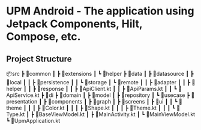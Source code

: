 # UPM Android - The application using Jetpack Components, Hilt, Compose, etc.

## Project Structure

📦src
 ┣ 📂common
 ┃ ┣ 📂extensions
 ┃ ┗ 📂helper
 ┣ 📂data
 ┃ ┣ 📂datasource
 ┃ ┣ 📂local
 ┃ ┃ ┣ 📂persistence
 ┃ ┃ ┗ 📂storage
 ┃ ┗ 📂remote
 ┃ ┃ ┣ 📂adapter
 ┃ ┃ ┣ 📂helper
 ┃ ┃ ┣ 📂response
 ┃ ┃ ┣ 📜ApiClient.kt
 ┃ ┃ ┣ 📜ApiParams.kt
 ┃ ┃ ┗ 📜ApiService.kt
 ┣ 📂di
 ┣ 📂domain
 ┃ ┣ 📂model
 ┃ ┣ 📂repository
 ┃ ┗ 📂usecase
 ┣ 📂presentation
 ┃ ┣ 📂components
 ┃ ┣ 📂graph
 ┃ ┣ 📂screens
 ┃ ┣ 📂ui
 ┃ ┃ ┗ 📂theme
 ┃ ┃ ┃ ┣ 📜Color.kt
 ┃ ┃ ┃ ┣ 📜Shape.kt
 ┃ ┃ ┃ ┣ 📜Theme.kt
 ┃ ┃ ┃ ┗ 📜Type.kt
 ┃ ┣ 📜BaseViewModel.kt
 ┃ ┣ 📜MainActivity.kt
 ┃ ┗ 📜MainViewModel.kt
 ┗ 📜UpmApplication.kt
